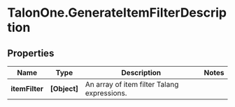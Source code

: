 # TalonOne.GenerateItemFilterDescription

## Properties

Name | Type | Description | Notes
------------ | ------------- | ------------- | -------------
**itemFilter** | **[Object]** | An array of item filter Talang expressions. | 


